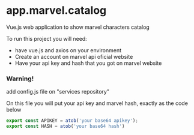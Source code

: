 # app.marvel.catalog
Vue.js web application to show marvel characters catalog

To run this project you will need:

 - have vue.js and axios on your environment
 - Create an account on marvel api oficial website
 - Have your api key and hash that you got on marvel website

### Warning!

add config.js file on "services repository"

On this file you will put your api key and marvel hash, exactly as the code below

```JavaScript
export const APIKEY = atob('your base64 apikey');
export const HASH = atob('your base64 hash')
```
